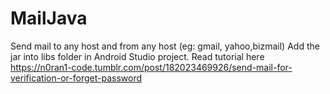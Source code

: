 # MailJava
Send mail to any host and from any host (eg: gmail, yahoo,bizmail)
Add the jar into libs folder in Android Studio project. Read tutorial here https://n0ran1-code.tumblr.com/post/182023469926/send-mail-for-verification-or-forget-password
